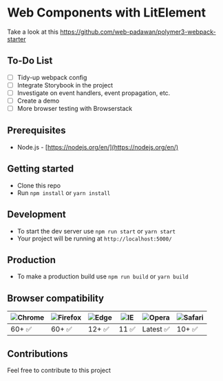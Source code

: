 # Web Components with LitElement

Take a look at this
https://github.com/web-padawan/polymer3-webpack-starter

## To-Do List
- [ ] Tidy-up webpack config
- [ ] Integrate Storybook in the project
- [ ] Investigate on event handlers, event propagation, etc.
- [ ] Create a demo
- [ ] More browser testing with Browserstack

## Prerequisites
- Node.js - [https://nodejs.org/en/](https://nodejs.org/en/)

## Getting started
- Clone this repo
- Run `npm install` or `yarn install`

## Development
- To start the dev server use `npm run start` or `yarn start`
- Your project will be running at `http://localhost:5000/`

## Production
- To make a production build use `npm run build` or `yarn build`

## Browser compatibility

![Chrome](https://raw.githubusercontent.com/alrra/browser-logos/master/src/chrome/chrome_48x48.png) | ![Firefox](https://raw.githubusercontent.com/alrra/browser-logos/master/src/firefox/firefox_48x48.png) | ![Edge](https://raw.githubusercontent.com/alrra/browser-logos/master/src/edge/edge_48x48.png) | ![IE](https://raw.githubusercontent.com/alrra/browser-logos/master/src/archive/internet-explorer_9-11/internet-explorer_9-11_48x48.png) | ![Opera](https://raw.githubusercontent.com/alrra/browser-logos/master/src/opera/opera_48x48.png) | ![Safari](https://raw.githubusercontent.com/alrra/browser-logos/master/src/safari/safari_48x48.png)
--- | --- | --- | --- | --- | --- |
60+ ✅ | 60+ ✅ | 12+ ✅ | 11 ✅ | Latest ✅ | 10+ ✅

## Contributions
Feel free to contribute to this project
